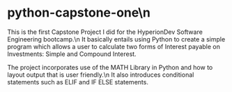 # python-capstone-one\n
This is the first Capstone Project I did for the HyperionDev Software Engineering bootcamp.\n
It basically entails using Python to create a simple program which allows a user to calculate two forms of Interest payable on Investments: Simple and Compound Interest.

The project incorporates use of the MATH Library in Python and how to layout output that is user friendly.\n
It also introduces conditional statements such as ELIF and IF ELSE statements.
